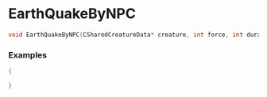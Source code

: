 # EarthQuakeByNPC

```cpp - C++
void EarthQuakeByNPC(CSharedCreatureData* creature, int force, int duration, int left, int right, int up, int down);
```

### Examples
```cpp - C++
{

}
```
